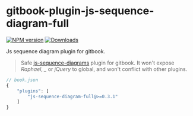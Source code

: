 # gitbook-plugin-js-sequence-diagram-full
[![NPM version][npm-image]][npm-url] [![Downloads][downloads-image]][npm-url]

Js sequence diagram plugin for gitbook.

>Safe [js-sequence-diagrams](https://github.com/bramp/js-sequence-diagrams) plugin for gitbook. It won't expose *Raphael*, *_* or *jQuery* to global, and won't conflict with other plugins.

```js
// book.json
{
    "plugins": [
        "js-sequence-diagram-full@>=0.3.1"
    ]
}

```

[npm-url]: https://npmjs.org/package/gitbook-plugin-js-sequence-diagram-full
[downloads-image]: http://img.shields.io/npm/dm/gitbook-plugin-js-sequence-diagram-full.svg
[npm-image]: http://img.shields.io/npm/v/gitbook-plugin-js-sequence-diagram-full.svg